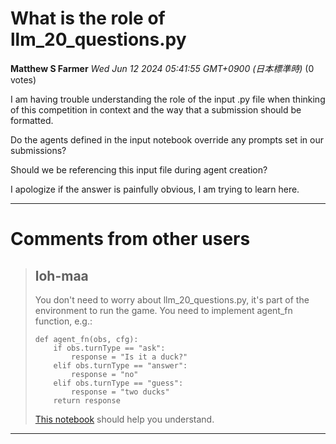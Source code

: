 # What is the role of llm_20_questions.py

**Matthew S Farmer** *Wed Jun 12 2024 05:41:55 GMT+0900 (日本標準時)* (0 votes)

I am having trouble understanding the role of the input .py file when thinking of this competition in context and the way that a submission should be formatted. 

Do the agents defined in the input notebook override any prompts set in our submissions? 

Should we be referencing this input file during agent creation? 

I apologize if the answer is painfully obvious, I am trying to learn here. 



---

 # Comments from other users

> ## loh-maa
> 
> You don't need to worry about llm_20_questions.py, it's part of the environment to run the game. You need to implement agent_fn function, e.g.:
> 
> ```
> def agent_fn(obs, cfg):
>     if obs.turnType == "ask":
>         response = "Is it a duck?"
>     elif obs.turnType == "answer":
>         response = "no"
>     elif obs.turnType == "guess":
>         response = "two ducks"
>     return response
> 
> ```
> 
> [This notebook](https://www.kaggle.com/code/rturley/run-debug-llm-20-questions-in-a-notebook) should help you understand.
> 
> 
> 


---

